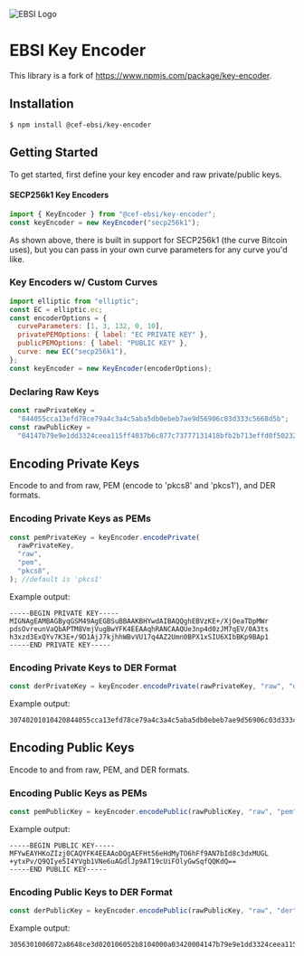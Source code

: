 ![EBSI Logo](https://ec.europa.eu/digital-building-blocks/wikis/images/logo/default-space-logo.svg)

# EBSI Key Encoder

This library is a fork of https://www.npmjs.com/package/key-encoder.

## Installation

```
$ npm install @cef-ebsi/key-encoder
```

## Getting Started

To get started, first define your key encoder and raw private/public keys.

#### SECP256k1 Key Encoders

```js
import { KeyEncoder } from "@cef-ebsi/key-encoder";
const keyEncoder = new KeyEncoder("secp256k1");
```

As shown above, there is built in support for SECP256k1 (the curve Bitcoin uses), but you can pass in your own curve parameters for any curve you'd like.

### Key Encoders w/ Custom Curves

```js
import elliptic from "elliptic";
const EC = elliptic.ec;
const encoderOptions = {
  curveParameters: [1, 3, 132, 0, 10],
  privatePEMOptions: { label: "EC PRIVATE KEY" },
  publicPEMOptions: { label: "PUBLIC KEY" },
  curve: new EC("secp256k1"),
};
const keyEncoder = new KeyEncoder(encoderOptions);
```

### Declaring Raw Keys

```js
const rawPrivateKey =
  "844055cca13efd78ce79a4c3a4c5aba5db0ebeb7ae9d56906c03d333c5668d5b";
const rawPublicKey =
  "04147b79e9e1dd3324ceea115ff4037b6c877c73777131418bfb2b713effd0f502327b923861581bd5535eeae006765269f404f5f5c52214e9721b04aa7d040a75";
```

## Encoding Private Keys

Encode to and from raw, PEM (encode to 'pkcs8' and 'pkcs1'), and DER formats.

### Encoding Private Keys as PEMs

```js
const pemPrivateKey = keyEncoder.encodePrivate(
  rawPrivateKey,
  "raw",
  "pem",
  "pkcs8",
); //default is 'pkcs1'
```

Example output:

```
-----BEGIN PRIVATE KEY-----
MIGNAgEAMBAGByqGSM49AgEGBSuBBAAKBHYwdAIBAQQghEBVzKE+/XjOeaTDpMWr
pdsOvreunVaQbAPTM8VmjVugBwYFK4EEAAqhRANCAAQUe3np4d0zJM7qEV/0A3ts
h3xzd3ExQYv7K3E+/9D1AjJ7kjhhWBvVU17q4AZ2Umn0BPX1xSIU6XIbBKp9BAp1
-----END PRIVATE KEY-----
```

### Encoding Private Keys to DER Format

```js
const derPrivateKey = keyEncoder.encodePrivate(rawPrivateKey, "raw", "der");
```

Example output:

```
30740201010420844055cca13efd78ce79a4c3a4c5aba5db0ebeb7ae9d56906c03d333c5668d5ba00706052b8104000aa14403420004147b79e9e1dd3324ceea115ff4037b6c877c73777131418bfb2b713effd0f502327b923861581bd5535eeae006765269f404f5f5c52214e9721b04aa7d040a75
```

## Encoding Public Keys

Encode to and from raw, PEM, and DER formats.

### Encoding Public Keys as PEMs

```js
const pemPublicKey = keyEncoder.encodePublic(rawPublicKey, "raw", "pem");
```

Example output:

```
-----BEGIN PUBLIC KEY-----
MFYwEAYHKoZIzj0CAQYFK4EEAAoDQgAEFHt56eHdMyTO6hFf9AN7bId8c3dxMUGL
+ytxPv/Q9QIye5I4YVgb1VNe6uAGdlJp9AT19cUiFOlyGwSqfQQKdQ==
-----END PUBLIC KEY-----
```

### Encoding Public Keys to DER Format

```js
const derPublicKey = keyEncoder.encodePublic(rawPublicKey, "raw", "der");
```

Example output:

```
3056301006072a8648ce3d020106052b8104000a03420004147b79e9e1dd3324ceea115ff4037b6c877c73777131418bfb2b713effd0f502327b923861581bd5535eeae006765269f404f5f5c52214e9721b04aa7d040a75
```
